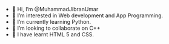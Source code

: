 - 👋 Hi, I’m @MuhammadJibranUmar
- 👀 I’m interested in Web development and App Programming.
- 🌱 I’m currently learning Python.
- 💞️ I’m looking to collaborate on C++
- 🌳 I have learnt HTML 5 and CSS.


<!---
MuhammadJibranUmar/MuhammadJibranUmar is a ✨ special ✨ repository because its `README.md` (this file) appears on your GitHub profile.
You can click the Preview link to take a look at your changes.
--->
